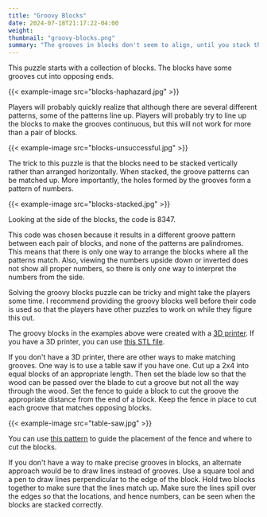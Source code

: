 ```yaml
---
title: "Groovy Blocks"
date: 2024-07-18T21:17:22-04:00
weight:
thumbnail: "groovy-blocks.png"
summary: "The grooves in blocks don't seem to align, until you stack them."
---
```


This puzzle starts with a collection of blocks. The blocks have some
grooves cut into opposing ends.

{{< example-image src="blocks-haphazard.jpg" >}}

Players will probably quickly realize that although there are several
different patterns, some of the patterns line up. Players will probably try
to line up the blocks to make the grooves continuous, but this will not
work for more than a pair of blocks.

{{< example-image src="blocks-unsuccessful.jpg" >}}

The trick to this puzzle is that the blocks need to be stacked vertically
rather than arranged horizontally. When stacked, the groove patterns can be
matched up. More importantly, the holes formed by the grooves form a
pattern of numbers.

{{< example-image src="blocks-stacked.jpg" >}}

Looking at the side of the blocks, the code is 8347.

This code was chosen because it results in a different groove pattern
between each pair of blocks, and none of the patterns are palindromes. This
means that there is only one way to arrange the blocks where all the
patterns match. Also, viewing the numbers upside down or inverted does not
show all proper numbers, so there is only one way to interpret the numbers
from the side.

Solving the groovy blocks puzzle can be tricky and might take the players
some time. I recommend providing the groovy blocks well before their code
is used so that the players have other puzzles to work on while they figure
this out.

The groovy blocks in the examples above were created with a [3D printer].
If you have a 3D printer, you can use [this STL file].

If you don't have a 3D printer, there are other ways to make matching
grooves. One way is to use a table saw if you have one. Cut up a 2x4 into
equal blocks of an appropriate length. Then set the blade low so that the
wood can be passed over the blade to cut a groove but not all the way
through the wood. Set the fence to guide a block to cut the groove the
appropriate distance from the end of a block. Keep the fence in place to
cut each groove that matches opposing blocks.

{{< example-image src="table-saw.jpg" >}}

You can use [this pattern] to guide the placement of the fence and where to
cut the blocks.

If you don't have a way to make precise grooves in blocks, an alternate
approach would be to draw lines instead of grooves. Use a square tool and a
pen to draw lines perpendicular to the edge of the block. Hold two blocks
together to make sure that the lines match up. Make sure the lines spill
over the edges so that the locations, and hence numbers, can be seen when
the blocks are stacked correctly.

[3D printer]: /equipment/3d-printer/
[this STL file]: groovy-blocks.stl
[this pattern]: groovy-blocks-pattern.pdf
